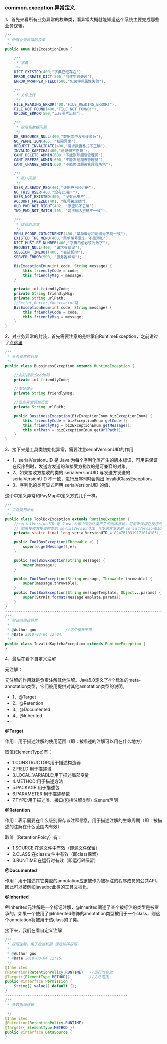 ### common.exception 异常定义

1、首先来看所有业务异常的枚举类，看异常大概就能知道这个系统主要完成那些业务逻辑。

```java
/**
 * 所有业务异常的枚举
 */
public enum BizExceptionEnum {

    /**
     * 字典
     */
    DICT_EXISTED(400,"字典已经存在"),
    ERROR_CREATE_DICT(500,"创建字典失败"),
    ERROR_WRAPPER_FIELD(500,"包装字典属性失败"),

    /**
     * 文件上传
     */
    FILE_READING_ERROR(400,"FILE_READING_ERROR!"),
    FILE_NOT_FOUND(400,"FILE_NOT_FOUND!"),
    UPLOAD_ERROR(500,"上传图片出错"),

    /**
     * 权限和数据问题
     */
    DB_RESOURCE_NULL(400,"数据库中没有该资源"),
    NO_PERMITION(405, "权限异常"),
    REQUEST_INVALIDATE(400,"请求数据格式不正确"),
    INVALID_KAPTCHA(400,"验证码不正确"),
    CANT_DELETE_ADMIN(600,"不能删除超级管理员"),
    CANT_FREEZE_ADMIN(600,"不能冻结超级管理员"),
    CANT_CHANGE_ADMIN(600,"不能修改超级管理员角色"),

    /**
     * 账户问题
     */
    USER_ALREADY_REG(401,"该用户已经注册"),
    NO_THIS_USER(400,"没有此用户"),
    USER_NOT_EXISTED(400, "没有此用户"),
    ACCOUNT_FREEZED(401, "账号被冻结"),
    OLD_PWD_NOT_RIGHT(402, "原密码不正确"),
    TWO_PWD_NOT_MATCH(405, "两次输入密码不一致"),

    /**
     * 错误的请求
     */
    MENU_PCODE_COINCIDENCE(400,"菜单编号和副编号不能一致"),
    EXISTED_THE_MENU(400,"菜单编号重复，不能添加"),
    DICT_MUST_BE_NUMBER(400,"字典的值必须为数字"),
    REQUEST_NULL(400, "请求有错误"),
    SESSION_TIMEOUT(400, "会话超时"),
    SERVER_ERROR(500, "服务器异常");

    BizExceptionEnum(int code, String message) {
        this.friendlyCode = code;
        this.friendlyMsg = message;
    }

    private int friendlyCode;
    private String friendlyMsg;
    private String urlPath;
    //Setter,Getter,Constractor略
    BizExceptionEnum(int code, String message) {
        this.friendlyCode = code;
        this.friendlyMsg = message;
    }
}
```

2、对业务异常的封装，首先需要注意的是继承自RuntimeException，之前讲过了[点这里](https://juejin.im/post/5a98f8ca6fb9a028bc2d30d5)

```java
/**
 * 业务异常的封装
 */
public class BussinessException extends RuntimeException {

    //友好提示的code码
    private int friendlyCode;

    //友好提示
    private String friendlyMsg;

    //业务异常调整页面
    private String urlPath;

    public BussinessException(BizExceptionEnum bizExceptionEnum) {
        this.friendlyCode = bizExceptionEnum.getCode();
        this.friendlyMsg = bizExceptionEnum.getMessage();
        this.urlPath = bizExceptionEnum.getUrlPath();
    }
}
```
3、接下来是工具类初始化异常，需要注意serialVersionUID的作用:

- 1、serialVersionUID 是 Java 为每个序列化类产生的版本标识，可用来保证在反序列时，发送方发送的和接受方接收的是可兼容的对象。
- 2、如果接收方接收的类的 serialVersionUID 与发送方发送的 serialVersionUID 不一致，进行反序列时会抛出 InvalidClassException。
- 3、序列化的类可显式声明 serialVersionUID 的值，

这个中定义异常和PayMap中定义方式几乎一样。
```java
/**
 * 工具类初始化
 */
public class ToolBoxException extends RuntimeException {
    //serialVersionUID 是 Java 为每个序列化类产生的版本标识，可用来保证在反序列时，发送方发送的和接受方接收的是可兼容的对象。
    // 如果接收方接收的类的 serialVersionUID 与发送方发送的 serialVersionUID 不一致，进行反序列时会抛出 InvalidClassException。序列化的类可显式声明 serialVersionUID 的值，
    private static final long serialVersionUID = 8247610319171014183L;

    public ToolBoxException(Throwable e) {
        super(e.getMessage(),e);
    }

    public ToolBoxException(String message) {
        super(message);
    }

    public ToolBoxException(String message, Throwable throwable) {
        super(message,throwable);
    }
    public ToolBoxException(String messageTemplate, Object...params) {
        super(StrKit.format(messageTemplate,params));
    }
}
--------------------------------------------------------------------------------
/**
 * 验证码错误异常
 *
 * @Author guo             //这个模板不错
 * @Date 2018-03-04 12:04.
 */
public class InvalidKaptchaException extends RuntimeException {
}
```

4、最后在看下自定义注解

元注解：

元注解的作用就是负责注解其他注解。Java5.0定义了4个标准的meta-annotation类型，它们被用提供对其他annotation类型的说明。

- 1、@Target
- 2、@Retention
- 3、@Documented
- 4、@Inherited
-
**@Target**

作用：用于描述注解的使用范围（即：被描述的注解可以用在什么地方）

取值(ElementType)有：

- 1.CONSTRUCTOR:用于描述构造器
- 2.FIELD:用于描述域
- 3.LOCAL_VARIABLE:用于描述局部变量
- 4.METHOD:用于描述方法
- 5.PACKAGE:用于描述包
- 6.PARAMETER:用于描述参数
- 7.TYPE:用于描述类、接口(包括注解类型) 或enum声明

**@Retention**

作用：表示需要在什么级别保存该注释信息，用于描述注解的生命周期（即：被描述的注解在什么范围内有效）

取值（RetentionPoicy）有：

- 1.SOURCE:在源文件中有效（即源文件保留）
- 2.CLASS:在class文件中有效（即class保留）
- 3.RUNTIME:在运行时有效（即运行时保留）

**@Documented**

作用：用于描述其它类型的annotation应该被作为被标注的程序成员的公共API，因此可以被例如javadoc此类的工具文档化。

**@Inherited**

@Inherited元注解是一个标记注解，@Inherited阐述了某个被标注的类型是被继承的。如果一个使用了@Inherited修饰的annotation类型被用于一个class，则这个annotation将被用于该class的子类。

接下来，我们在看自定义注解

```java
/**
 * 权限注解，用于检查权限 规定访问权限
 *
 * @Author guo
 * @Date 2018-03-04 12:15.
 */
@Inherited
@Retention(RetentionPolicy.RUNTIME)   //运行时有效
@Target({ElementType.METHOD})         //方法范围
public @interface Permission {
    String[] value() default {};
}
-------------------------------------------------------
/**
 * 多数据源标识

 */
@Inherited
@Retention(RetentionPolicy.RUNTIME)
@Target({ ElementType.METHOD })
public @interface DataSource {
}


```
